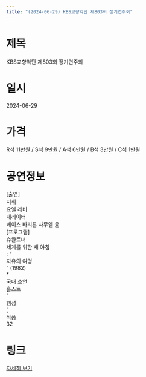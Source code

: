 ```yaml
---
title: "(2024-06-29) KBS교향악단 제803회 정기연주회"
---
```


# 제목
KBS교향악단 제803회 정기연주회

# 일시
2024-06-29

# 가격
R석 11만원 / S석 9만원 / A석 6만원 / B석 3만원 / C석 1만원

# 공연정보
[출연]  
지휘  
요엘 레비  
내레이터  
베이스 바리톤 사무엘 윤  
[프로그램]  
슈완트너  
세계를 위한 새 아침  
: “  
자유의 여명  
” (1982)  
*  
국내 초연  
홀스트  
‘  
행성  
’,  
작품  
32

# 링크
[자세히 보기](https://www.sac.or.kr/site/main/show/show_view?SN=60867, "https://www.sac.or.kr/site/main/show/show_view?SN=60867")
